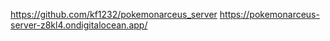 https://github.com/kf1232/pokemonarceus_server
https://pokemonarceus-server-z8kl4.ondigitalocean.app/